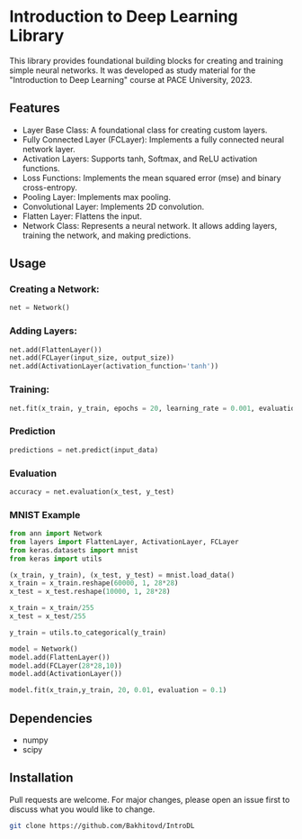 # Introduction to Deep Learning Library
This library provides foundational building blocks for creating and training simple neural networks. It was developed as study material for the "Introduction to Deep Learning" course at PACE University, 2023.


## Features
- Layer Base Class: A foundational class for creating custom layers.
- Fully Connected Layer (FCLayer): Implements a fully connected neural network layer.
- Activation Layers: Supports tanh, Softmax, and ReLU activation functions.
- Loss Functions: Implements the mean squared error (mse) and binary cross-entropy.
- Pooling Layer: Implements max pooling.
- Convolutional Layer: Implements 2D convolution.
- Flatten Layer: Flattens the input.
- Network Class: Represents a neural network. It allows adding layers, training the network, and making predictions.

## Usage
### Creating a Network:
```python
net = Network()
```
### Adding Layers:
```python
net.add(FlattenLayer())
net.add(FCLayer(input_size, output_size))
net.add(ActivationLayer(activation_function='tanh'))
```
### Training:
```python 
net.fit(x_train, y_train, epochs = 20, learning_rate = 0.001, evaluation=0.2)
```

### Prediction
```python 
predictions = net.predict(input_data)
```
### Evaluation
```python 
accuracy = net.evaluation(x_test, y_test)
```

### MNIST Example
```python
from ann import Network
from layers import FlattenLayer, ActivationLayer, FCLayer
from keras.datasets import mnist
from keras import utils

(x_train, y_train), (x_test, y_test) = mnist.load_data()
x_train = x_train.reshape(60000, 1, 28*28)
x_test = x_test.reshape(10000, 1, 28*28)

x_train = x_train/255
x_test = x_test/255

y_train = utils.to_categorical(y_train)

model = Network()
model.add(FlattenLayer())
model.add(FCLayer(28*28,10))
model.add(ActivationLayer())

model.fit(x_train,y_train, 20, 0.01, evaluation = 0.1)

```

## Dependencies
- numpy
- scipy
  
## Installation
Pull requests are welcome. For major changes, please open an issue first to discuss what you would like to change.
```bash
git clone https://github.com/Bakhitovd/IntroDL
```
